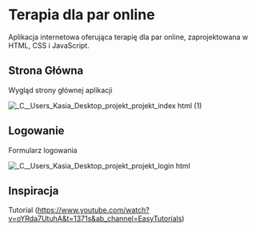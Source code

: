 # Terapia dla par online
Aplikacja internetowa oferująca terapię dla par online, zaprojektowana w HTML, CSS i JavaScript.
## Strona Główna
Wygląd strony głównej aplikacji

![_C__Users_Kasia_Desktop_projekt_projekt_index html (1)](https://user-images.githubusercontent.com/94643456/224186097-cfbe5fe9-153f-4845-a5ff-b8b1833b880b.png)

## Logowanie
Formularz logowania

![_C__Users_Kasia_Desktop_projekt_projekt_login html](https://user-images.githubusercontent.com/94643456/224186994-0d774415-c9bc-4f47-9b81-c9cedda7a8b7.png)



## Inspiracja
Tutorial (https://www.youtube.com/watch?v=oYRda7UtuhA&t=1371s&ab_channel=EasyTutorials)
